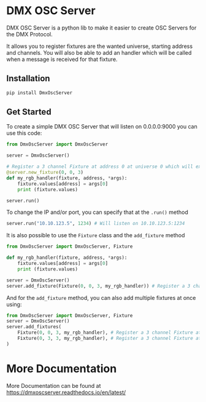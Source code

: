 # DMX OSC Server

DMX OSC Server is a python lib to make it easier to create OSC Servers for the DMX Protocol.

It allows you to register fixtures are the wanted universe, starting address and channels.
You will also be able to add an handler which will be called when a message is received for that fixture.


## Installation

```bash
pip install DmxOscServer
```

## Get Started

To create a simple DMX OSC Server that will listen on 0.0.0.0:9000 you can use this code:

```py
from DmxOscServer import DmxOscServer

server = DmxOscServer()

# Register a 3 channel Fixture at address 0 at universe 0 which will execute my_rgb_handler when called
@server.new_fixture(0, 0, 3)
def my_rgb_handler(fixture, address, *args):
    fixture.values[address] = args[0]
    print (fixture.values)

server.run()
```


To change the IP and/or port, you can specify that at the `.run()` method

```py
server.run("10.10.123.5", 1234) # Will listen on 10.10.123.5:1234
```


It is also possible to use the `Fixture` class and the `add_fixture` method

```py
from DmxOscServer import DmxOscServer, Fixture

def my_rgb_handler(fixture, address, *args):
    fixture.values[address] = args[0]
    print (fixture.values)

server = DmxOscServer()
server.add_fixture(Fixture(0, 0, 3, my_rgb_handler)) # Register a 3 channel Fixture at address 0 at universe 0
```


And for the `add_fixture` method, you can also add multiple fixtures at once using:

```py
from DmxOscServer import DmxOscServer, Fixture
server = DmxOscServer()
server.add_fixtures(
    Fixture(0, 0, 3, my_rgb_handler), # Register a 3 channel Fixture at address 0 of universe 0
    Fixture(0, 3, 3, my_rgb_handler), # Register a 3 channel Fixture at address 3 of universe 0
)
```


# More Documentation

More Documentation can be found at https://dmxoscserver.readthedocs.io/en/latest/
